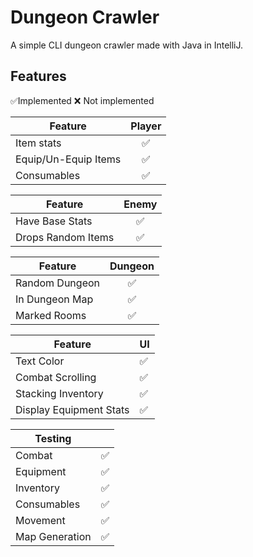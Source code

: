  # Dungeon Crawler
 A simple CLI dungeon crawler made with Java in IntelliJ.

## Features
✅Implemented ❌ Not implemented

| Feature              | Player  
|----------------------|:-------:|
| Item  stats          |    ✅   |
| Equip/Un-Equip Items |    ✅   |
| Consumables          |    ✅   |


| Feature            | Enemy |
|--------------------|:-----:|
| Have Base Stats    |   ✅  |
| Drops Random Items |   ✅  |


| Feature        | Dungeon |
|----------------|:-------:|
| Random Dungeon |    ✅   |
| In Dungeon Map |    ✅   |
| Marked Rooms   |    ✅   |


| Feature                 | UI |
|-------------------------|:---|
| Text Color              | ✅ |
| Combat Scrolling        | ✅ |
| Stacking Inventory      | ✅ |
| Display Equipment Stats | ✅ |


| Testing        |  |
|----------------|:-|
| Combat         |✅|
| Equipment      |✅|
| Inventory      |✅|
| Consumables    |✅|
| Movement       |✅|
| Map Generation |✅|
